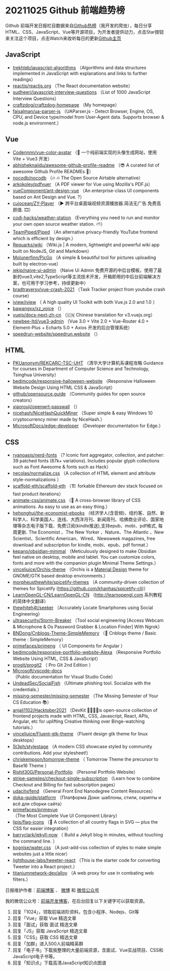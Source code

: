 # 20211025 Github 前端趋势榜

Github 前端开发日报栏目数据来自[Github热榜](http://news.caibaojian.com.cn/)（我开发的爬虫），每日分享HTML、CSS、JavaScript、Vue等开源项目，为开发者提供动力，点击Star按钮来关注这个项目，点击Watch来收听每日的更新[Github主页](https://github.com/kujian/githubTrending)
## JavaScript

* [trekhleb/javascript-algorithms](https://github.com/trekhleb/javascript-algorithms) （Algorithms and data structures implemented in JavaScript with explanations and links to further readings）
* [reactjs/reactjs.org](https://github.com/reactjs/reactjs.org) （The React documentation website）
* [sudheerj/javascript-interview-questions](https://github.com/sudheerj/javascript-interview-questions) （List of 1000 JavaScript Interview Questions）
* [craftzdog/craftzdog-homepage](https://github.com/craftzdog/craftzdog-homepage) （My homepage）
* [faisalman/ua-parser-js](https://github.com/faisalman/ua-parser-js) （UAParser.js - Detect Browser, Engine, OS, CPU, and Device type/model from User-Agent data. Supports browser &amp; node.js environment.）

## Vue

* [Codennnn/vue-color-avatar](https://github.com/Codennnn/vue-color-avatar) （&#x1f973; 一个纯前端实现的头像生成网站，使用 Vite + Vue3 开发）
* [abhisheknaiidu/awesome-github-profile-readme](https://github.com/abhisheknaiidu/awesome-github-profile-readme) （&#x1f60e; A curated list of awesome Github Profile READMEs &#x1f4dd;）
* [nocodb/nocodb](https://github.com/nocodb/nocodb) （&#x1f525; &#x1f525; The Open Source Airtable alternative）
* [arkokoley/pdfvuer](https://github.com/arkokoley/pdfvuer) （A PDF viewer for Vue using Mozilla's PDF.js）
* [vueComponent/ant-design-vue](https://github.com/vueComponent/ant-design-vue) （An enterprise-class UI components based on Ant Design and Vue. ?）
* [cuiocean/ZY-Player](https://github.com/cuiocean/ZY-Player) （&#x25b6;&#xfe0f; 跨平台桌面端视频资源播放器.简洁无广告.免费高颜值. &#x1f39e;）
* [codi-hacks/weather-station](https://github.com/codi-hacks/weather-station) （Everything you need to run and monitor your own open source weather station. &#x26c5;）
* [TeamPiped/Piped](https://github.com/TeamPiped/Piped) （An alternative privacy-friendly YouTube frontend which is efficient by design.）
* [Requarks/wiki](https://github.com/Requarks/wiki) （Wiki.js | A modern, lightweight and powerful wiki app built on NodeJS, Git and Markdown）
* [Molunerfinn/PicGo](https://github.com/Molunerfinn/PicGo) （A simple &amp; beautiful tool for pictures uploading built by electron-vue）
* [jekip/naive-ui-admin](https://github.com/jekip/naive-ui-admin) （Naive Ui Admin 免费开源的中后台模板，使用了最新的vue3,vite2,TypeScript等主流技术开发，开箱即用的中后台前端解决方案，也可用于学习参考，持续更新中）
* [bradtraversy/vue-crash-2021](https://github.com/bradtraversy/vue-crash-2021) （Task Tracker project from youtube crash course）
* [iview/iview](https://github.com/iview/iview) （
        A high quality UI Toolkit with both Vue.js 2.0 and 1.0
      ）
* [bawangxx/xz_voice](https://github.com/bawangxx/xz_voice) （）
* [vuejs/docs-next-zh-cn](https://github.com/vuejs/docs-next-zh-cn) （&#x1f1e8;&#x1f1f3; Chinese translation for v3.vuejs.org）
* [newbee-ltd/vue3-admin](https://github.com/newbee-ltd/vue3-admin) （Vue 3.0 + Vite 2.0 + Vue-Router 4.0 + Element-Plus + Echarts 5.0 + Axios 开发的后台管理系统）
* [speedrun-website/speedrun.website](https://github.com/speedrun-website/speedrun.website) （）

## HTML

* [PKUanonym/REKCARC-TSC-UHT](https://github.com/PKUanonym/REKCARC-TSC-UHT) （清华大学计算机系课程攻略 Guidance for courses in Department of Computer Science and Technology, Tsinghua University）
* [bedimcode/responsive-halloween-website](https://github.com/bedimcode/responsive-halloween-website) （Responsive Halloween Website Design Using HTML CSS &amp; JavaScript）
* [github/opensource.guide](https://github.com/github/opensource.guide) （Community guides for open source creators）
* [xiaorouji/openwrt-passwall](https://github.com/xiaorouji/openwrt-passwall) （）
* [nicehash/NiceHashQuickMiner](https://github.com/nicehash/NiceHashQuickMiner) （Super simple &amp; easy Windows 10 cryptocurrency miner made by NiceHash.）
* [MicrosoftDocs/edge-developer](https://github.com/MicrosoftDocs/edge-developer) （Developer documentation for Edge.）

## CSS

* [ryanoasis/nerd-fonts](https://github.com/ryanoasis/nerd-fonts) （? Iconic font aggregator, collection, and patcher: 39 patched fonts (87k+ variations). Includes popular glyph collections such as Font Awesome &amp; fonts such as Hack）
* [necolas/normalize.css](https://github.com/necolas/normalize.css) （A collection of HTML element and attribute style-normalizations
      ）
* [scaffold-eth/scaffold-eth](https://github.com/scaffold-eth/scaffold-eth) （&#x1f3d7; forkable Ethereum dev stack focused on fast product iterations）
* [animate-css/animate.css](https://github.com/animate-css/animate.css) （&#x1f37f; A cross-browser library of CSS animations. As easy to use as an easy thing.）
* [hehonghui/the-economist-ebooks](https://github.com/hehonghui/the-economist-ebooks) （经济学人(含音频)、纽约客、自然、新科学人、科学美国人、连线、大西洋月刊、新闻周刊、哈佛商业评论、国家地理等杂志电子版下载、免费订阅(kindle推送),支持epub、mobi、pdf格式, 每周更新. The Economist 、The New Yorker 、Nature、The Atlantic 、New Scientist、Scientific American、Wired、Newsweek magazines, free download and subscription for kindle, mobi、epub、pdf format.）
* [kepano/obsidian-minimal](https://github.com/kepano/obsidian-minimal) （Meticulously designed to make Obsidian feel native on desktop, mobile and tablet. You can customize colors, fonts and more with the companion plugin Minimal Theme Settings.）
* [vinceliuice/Orchis-theme](https://github.com/vinceliuice/Orchis-theme) （Orchis is a [Material Design](https://material.io) theme for GNOME/GTK based desktop environments.）
* [morpheusthewhite/spicetify-themes](https://github.com/morpheusthewhite/spicetify-themes) （A community-driven collection of themes for Spicetify (https://github.com/khanhas/spicetify-cli)）
* [LearnOpenGL-CN/LearnOpenGL-CN](https://github.com/LearnOpenGL-CN/LearnOpenGL-CN) （<a href="http://learnopengl.com" rel="nofollow">http://learnopengl.com</a> 系列教程的简体中文翻译）
* [thewhiteh4t/seeker](https://github.com/thewhiteh4t/seeker) （Accurately Locate Smartphones using Social Engineering）
* [ultrasecurity/Storm-Breaker](https://github.com/ultrasecurity/Storm-Breaker) （Tool social engineering [Access Webcam &amp; Microphone &amp; Os Password Grabber &amp; Location Finder] With Ngrok）
* [BNDong/Cnblogs-Theme-SimpleMemory](https://github.com/BNDong/Cnblogs-Theme-SimpleMemory) （&#x1f36d; Cnblogs theme / Basic theme : SimpleMemory）
* [primefaces/primeng](https://github.com/primefaces/primeng) （
        UI Components for Angular
      ）
* [bedimcode/responsive-portfolio-website-Alexa](https://github.com/bedimcode/responsive-portfolio-website-Alexa) （Responsive Portfolio Website Using HTML, CSS &amp; JavaScript）
* [progit/progit2](https://github.com/progit/progit2) （
        Pro Git 2nd Edition
      ）
* [Microsoft/vscode-docs](https://github.com/Microsoft/vscode-docs) （Public documentation for Visual Studio Code）
* [UndeadSec/SocialFish](https://github.com/UndeadSec/SocialFish) （Ultimate phishing tool. Socialize with the credentials.）
* [missing-semester/missing-semester](https://github.com/missing-semester/missing-semester) （The Missing Semester of Your CS Education &#x1f4da;）
* [anjali1102/Hacktober2021](https://github.com/anjali1102/Hacktober2021) （DevKit &#x1f9d1;&#x200d;&#x1f4bb;&#x1f469;&#x200d;&#x1f4bb;is open-source collection of frontend projects made with HTML, CSS, Javascript, React, APIs, Angular, etc for uplifting Creative thinking over Binge-watching tutorials.）
* [vinceliuice/Fluent-gtk-theme](https://github.com/vinceliuice/Fluent-gtk-theme) （Fluent design gtk theme for linux desktops）
* [5t3ph/stylestage](https://github.com/5t3ph/stylestage) （A modern CSS showcase styled by community contributions. Add your stylesheet!）
* [chriskempson/tomorrow-theme](https://github.com/chriskempson/tomorrow-theme) （
        Tomorrow Theme the precursor to Base16 Theme
      ）
* [Rishit30G/Personal-Portfolio](https://github.com/Rishit30G/Personal-Portfolio) （Personal Portfolio Website）
* [stripe-samples/checkout-single-subscription](https://github.com/stripe-samples/checkout-single-subscription) （Learn how to combine Checkout and Billing for fast subscription pages）
* [udacity/fend](https://github.com/udacity/fend) （General Front End Nanodegree Content Resources）
* [doka-guide/platform](https://github.com/doka-guide/platform) （Платформа Доки: шаблоны, стили, скрипты и всё для сборки сайта）
* [primefaces/primevue](https://github.com/primefaces/primevue) （The Most Complete Vue UI Component Library）
* [lipis/flag-icons](https://github.com/lipis/flag-icons) （&#x1f38f; A collection of all country flags in SVG — plus the CSS for easier integration）
* [barryclark/jekyll-now](https://github.com/barryclark/jekyll-now) （
        Build a Jekyll blog in minutes, without touching the command line.
      ）
* [kognise/water.css](https://github.com/kognise/water.css) （A just-add-css collection of styles to make simple websites just a little nicer）
* [lighthouse-labs/tweeter-react](https://github.com/lighthouse-labs/tweeter-react) （This is the starter code for converting Tweeter into a React project.）
* [titaniumnetwork-dev/alloy](https://github.com/titaniumnetwork-dev/alloy) （A web proxy for use in combating web filters.）


日报维护作者：[前端博客](http://caibaojian.com.cn/) 、 [微博](http://weibo.com/kujian) 和 [微信公众号](https://open.weixin.qq.com/qr/code?username=caibaojian_com)

我的微信公众号：[前端开发博客](https://open.weixin.qq.com/qr/code?username=caibaojian_com)，在后台回复以下关键字可以获取资源。

1. 回复「1024」，领取前端进阶资料，包含小程序、Nodejs、Git等
2. 回复「Vue」获取 Vue 精选文章
3. 回复「面试」获取 面试 精选文章
4. 回复「JS」获取 JavaScript 精选文章
5. 回复「CSS」获取 CSS 精选文章
6. 回复「加群」进入500人前端精英群
7. 回复「电子书」下载我整理的大量前端资源，含面试、Vue实战项目、CSS和JavaScript电子书等。
8. 回复「知识点」下载高清JavaScript知识点图谱